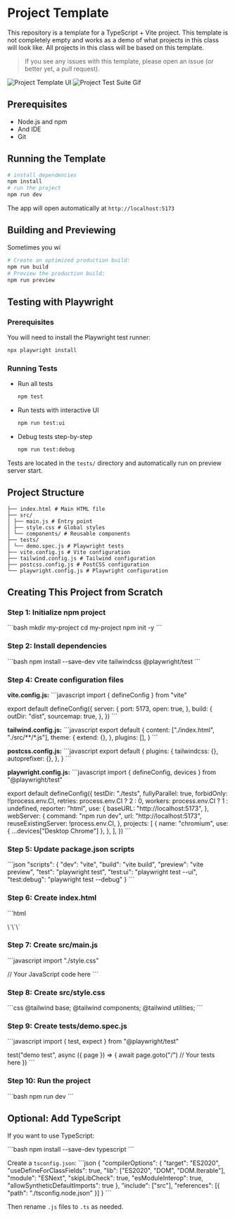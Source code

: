 # Project Template

[//]: # (TODO Change Demo to Something more fun)
[//]: # (TODO add favicon [code logo])
[//]: # (TODO finish README)

This repository is a template for a TypeScript + Vite project.
This template is not completely empty and works as a demo of what projects in this class will look like.
All projects in this class will be based on this template.

> If you see any issues with this template, please open an issue (or better yet, a pull request).

[//]: # (TODO take a screenshot of complete project)
![Project Template UI](Project-UI.png)
![Project Test Suite Gif](test-Suite.gif)


## Prerequisites

- Node.js and npm
- And IDE
- Git

## Running the Template

```bash
# install dependencies
npm install
# run the project
npm run dev
```

The app will open automatically at `http://localhost:5173`

## Building and Previewing 

Sometimes you wi

```bash
# Create an optimized production build:
npm run build
# Preview the production build:
npm run preview

```

## Testing with Playwright

### Prerequisites

You will need to install the Playwright test runner:

```bash
npx playwright install
```

[//]: # (TODO how to install playwright on Windows)

### Running Tests

- Run all tests
    ```bash
    npm test
    ```
- Run tests with interactive UI
    ```bash
    npm run test:ui
    ```
- Debug tests step-by-step
    ```bash
    npm run test:debug
    ```

Tests are located in the `tests/` directory and automatically run on preview server start.

## Project Structure

```
├── index.html # Main HTML file
├── src/
│ ├── main.js # Entry point
│ ├── style.css # Global styles
│ └── components/ # Reusable components
├── tests/
│ └── demo.spec.js # Playwright tests
├── vite.config.js # Vite configuration
├── tailwind.config.js # Tailwind configuration
├── postcss.config.js # PostCSS configuration
└── playwright.config.js # Playwright configuration
```

## Creating This Project from Scratch

### Step 1: Initialize npm project

\`\`\`bash
mkdir my-project
cd my-project
npm init -y
\`\`\`

### Step 2: Install dependencies

\`\`\`bash
npm install --save-dev vite tailwindcss @playwright/test
\`\`\`

### Step 4: Create configuration files

**vite.config.js:**
\`\`\`javascript
import { defineConfig } from "vite"

export default defineConfig({
server: {
port: 5173,
open: true,
},
build: {
outDir: "dist",
sourcemap: true,
},
})
\`\`\`

**tailwind.config.js:**
\`\`\`javascript
export default {
content: ["./index.html", "./src/**/*.js"],
theme: {
extend: {},
},
plugins: [],
}
\`\`\`

**postcss.config.js:**
\`\`\`javascript
export default {
plugins: {
tailwindcss: {},
autoprefixer: {},
},
}
\`\`\`

**playwright.config.js:**
\`\`\`javascript
import { defineConfig, devices } from "@playwright/test"

export default defineConfig({
testDir: "./tests",
fullyParallel: true,
forbidOnly: !!process.env.CI,
retries: process.env.CI ? 2 : 0,
workers: process.env.CI ? 1 : undefined,
reporter: "html",
use: {
baseURL: "http://localhost:5173",
},
webServer: {
command: "npm run dev",
url: "http://localhost:5173",
reuseExistingServer: !process.env.CI,
},
projects: [
{
name: "chromium",
use: { ...devices["Desktop Chrome"] },
},
],
})
\`\`\`

### Step 5: Update package.json scripts

\`\`\`json
"scripts": {
"dev": "vite",
"build": "vite build",
"preview": "vite preview",
"test": "playwright test",
"test:ui": "playwright test --ui",
"test:debug": "playwright test --debug"
}
\`\`\`

### Step 6: Create index.html

\`\`\`html
<!DOCTYPE html>
<html lang="en">
<head>
  <meta charset="UTF-8">
  <meta name="viewport" content="width=device-width, initial-scale=1.0">
  <title>Vite + Tailwind</title>
</head>
<body>
  <div id="app"></div>
  <script type="module" src="/src/main.js"></script>
</body>
</html>
\`\`\`

### Step 7: Create src/main.js

\`\`\`javascript
import "./style.css"

// Your JavaScript code here
\`\`\`

### Step 8: Create src/style.css

\`\`\`css
@tailwind base;
@tailwind components;
@tailwind utilities;
\`\`\`

### Step 9: Create tests/demo.spec.js

\`\`\`javascript
import { test, expect } from "@playwright/test"

test("demo test", async ({ page }) => {
await page.goto("/")
// Your tests here
})
\`\`\`

### Step 10: Run the project

\`\`\`bash
npm run dev
\`\`\`

## Optional: Add TypeScript

If you want to use TypeScript:

\`\`\`bash
npm install --save-dev typescript
\`\`\`

Create a `tsconfig.json`:
\`\`\`json
{
"compilerOptions": {
"target": "ES2020",
"useDefineForClassFields": true,
"lib": ["ES2020", "DOM", "DOM.Iterable"],
"module": "ESNext",
"skipLibCheck": true,
"esModuleInterop": true,
"allowSyntheticDefaultImports": true
},
"include": ["src"],
"references": [{ "path": "./tsconfig.node.json" }]
}
\`\`\`

Then rename `.js` files to `.ts` as needed.


